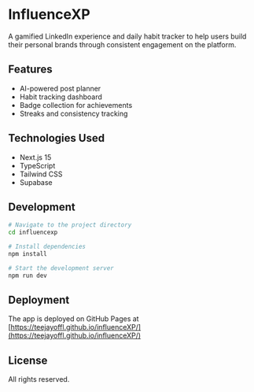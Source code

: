 # InfluenceXP

A gamified LinkedIn experience and daily habit tracker to help users build their personal brands through consistent engagement on the platform.

## Features

- AI-powered post planner
- Habit tracking dashboard
- Badge collection for achievements
- Streaks and consistency tracking

## Technologies Used

- Next.js 15
- TypeScript
- Tailwind CSS
- Supabase

## Development

```bash
# Navigate to the project directory
cd influencexp

# Install dependencies
npm install

# Start the development server
npm run dev
```

## Deployment

The app is deployed on GitHub Pages at [https://teejayoffl.github.io/influenceXP/](https://teejayoffl.github.io/influenceXP/)

## License

All rights reserved. 